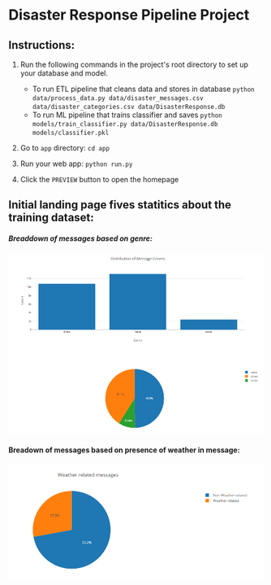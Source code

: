 # Disaster Response Pipeline Project

## Instructions:
1. Run the following commands in the project's root directory to set up your database and model.

    - To run ETL pipeline that cleans data and stores in database
        `python data/process_data.py data/disaster_messages.csv data/disaster_categories.csv data/DisasterResponse.db`
    - To run ML pipeline that trains classifier and saves
        `python models/train_classifier.py data/DisasterResponse.db models/classifier.pkl`

2. Go to `app` directory: `cd app`

3. Run your web app: `python run.py`

4. Click the `PREVIEW` button to open the homepage


## Initial landing page fives statitics about the training dataset:

##### Breaddown of messages based on genre:
![Alt text](/readme_images/DistributionOfMessageGenres.png?raw=true "Title")

#### Breadown of messages based on presence of weather in message: 
![Alt text](/readme_images/WeatherRelatedMessages.png?raw=true "Title")



